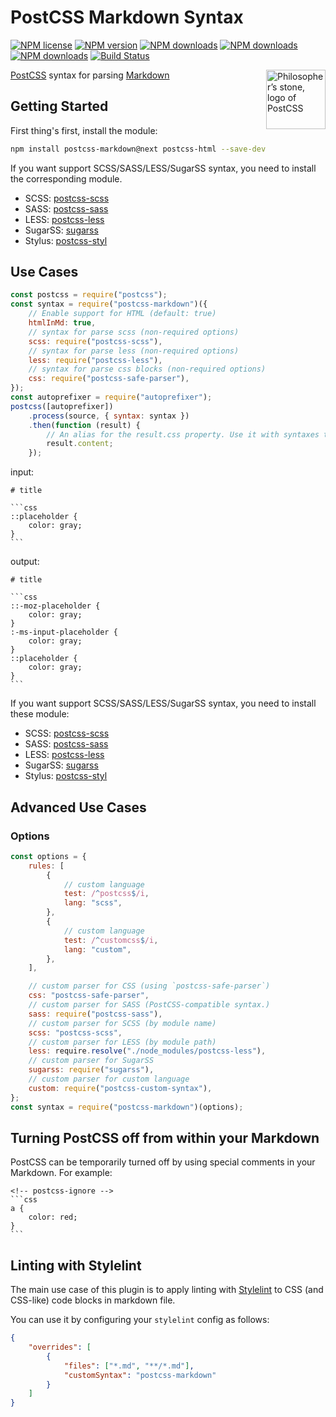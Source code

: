 # PostCSS Markdown Syntax

[![NPM license](https://img.shields.io/npm/l/postcss-markdown.svg)](https://www.npmjs.com/package/postcss-markdown)
[![NPM version](https://img.shields.io/npm/v/postcss-markdown/next.svg?style=flat-square)](https://www.npmjs.com/package/postcss-markdown/v/next)
[![NPM downloads](https://img.shields.io/npm/dw/postcss-markdown.svg)](http://www.npmtrends.com/postcss-markdown)
[![NPM downloads](https://img.shields.io/npm/dm/postcss-markdown.svg)](http://www.npmtrends.com/postcss-markdown)
[![NPM downloads](https://img.shields.io/npm/dy/postcss-markdown.svg)](http://www.npmtrends.com/postcss-markdown)
[![Build Status](https://github.com/ota-meshi/postcss-markdown/workflows/CI/badge.svg?branch=master)](https://github.com/ota-meshi/postcss-markdown/actions?query=workflow%3ACI)

<img align="right" width="95" height="95"
 title="Philosopher’s stone, logo of PostCSS"
 src="http://postcss.github.io/postcss/logo.svg">

[PostCSS](https://github.com/postcss/postcss) syntax for parsing [Markdown](https://daringfireball.net/projects/markdown/syntax)

## Getting Started

First thing's first, install the module:

```bash
npm install postcss-markdown@next postcss-html --save-dev
```

If you want support SCSS/SASS/LESS/SugarSS syntax, you need to install the corresponding module.

- SCSS: [postcss-scss](https://github.com/postcss/postcss-scss)
- SASS: [postcss-sass](https://github.com/aleshaoleg/postcss-sass)
- LESS: [postcss-less](https://github.com/shellscape/postcss-less)
- SugarSS: [sugarss](https://github.com/postcss/sugarss)
- Stylus: [postcss-styl](https://github.com/ota-meshi/postcss-styl)

## Use Cases

```js
const postcss = require("postcss");
const syntax = require("postcss-markdown")({
    // Enable support for HTML (default: true)
    htmlInMd: true,
    // syntax for parse scss (non-required options)
    scss: require("postcss-scss"),
    // syntax for parse less (non-required options)
    less: require("postcss-less"),
    // syntax for parse css blocks (non-required options)
    css: require("postcss-safe-parser"),
});
const autoprefixer = require("autoprefixer");
postcss([autoprefixer])
    .process(source, { syntax: syntax })
    .then(function (result) {
        // An alias for the result.css property. Use it with syntaxes that generate non-CSS output.
        result.content;
    });
```

input:

<pre><code># title

```css
::placeholder {
    color: gray;
}
```
</code></pre>

output:

<pre><code># title

```css
::-moz-placeholder {
    color: gray;
}
:-ms-input-placeholder {
    color: gray;
}
::placeholder {
    color: gray;
}
```
</code></pre>

If you want support SCSS/SASS/LESS/SugarSS syntax, you need to install these module:

- SCSS: [postcss-scss](https://github.com/postcss/postcss-scss)
- SASS: [postcss-sass](https://github.com/aleshaoleg/postcss-sass)
- LESS: [postcss-less](https://github.com/shellscape/postcss-less)
- SugarSS: [sugarss](https://github.com/postcss/sugarss)
- Stylus: [postcss-styl](https://github.com/ota-meshi/postcss-styl)

## Advanced Use Cases

### Options

```js
const options = {
    rules: [
        {
            // custom language
            test: /^postcss$/i,
            lang: "scss",
        },
        {
            // custom language
            test: /^customcss$/i,
            lang: "custom",
        },
    ],

    // custom parser for CSS (using `postcss-safe-parser`)
    css: "postcss-safe-parser",
    // custom parser for SASS (PostCSS-compatible syntax.)
    sass: require("postcss-sass"),
    // custom parser for SCSS (by module name)
    scss: "postcss-scss",
    // custom parser for LESS (by module path)
    less: require.resolve("./node_modules/postcss-less"),
    // custom parser for SugarSS
    sugarss: require("sugarss"),
    // custom parser for custom language
    custom: require("postcss-custom-syntax"),
};
const syntax = require("postcss-markdown")(options);
```

## Turning PostCSS off from within your Markdown

PostCSS can be temporarily turned off by using special comments in your Markdown. For example:

<pre><code>&lt;!-- postcss-ignore -->
```css
a {
    color: red;
}
```
</code></pre>

## Linting with Stylelint

The main use case of this plugin is to apply linting with [Stylelint] to CSS (and CSS-like) code blocks in markdown file.

You can use it by configuring your `stylelint` config as follows:

```json
{
    "overrides": [
        {
            "files": ["*.md", "**/*.md"],
            "customSyntax": "postcss-markdown"
        }
    ]
}
```

[stylelint]: https://stylelint.io/
